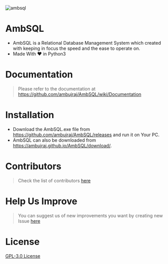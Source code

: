 ![ambsql](https://user-images.githubusercontent.com/29935993/50136208-05269580-02bd-11e9-903b-83f337024a71.PNG)
<br>
# AmbSQL
* AmbSQL is a Relational Database Management System which created with keeping in focus the speed and the ease to operate on.
* Made With &#x2764; in Python3

# Documentation
> Please refer to the documentation at https://github.com/ambujraj/AmbSQL/wiki/Documentation

# Installation
* Download the AmbSQL.exe file from https://github.com/ambujraj/AmbSQL/releases and run it on Your PC.<br>
* AmbSQL can also be downloaded from https://ambujraj.github.io/AmbSQL/download/.

# Contributors
> Check the list of contributors [here](https://github.com/ambujraj/AmbSQL/blob/master/CREDITS)

# Help Us Improve
> You can suggest us of new improvements you want by creating new Issue [here](https://github.com/ambujraj/AmbSQL/issues)

# License
[GPL-3.0 License](https://github.com/ambujraj/AmbSQL/blob/master/LICENSE)
